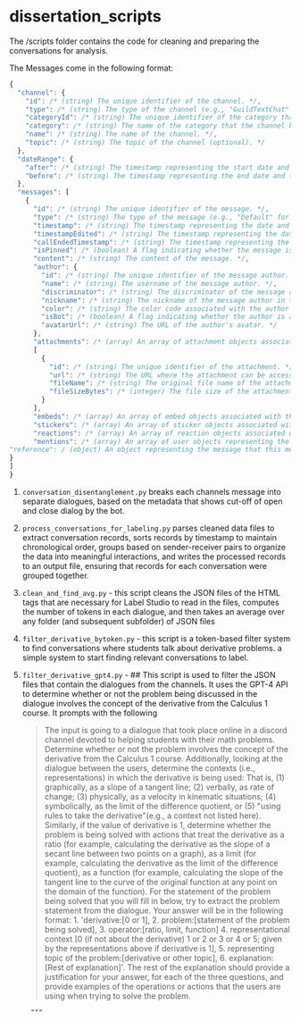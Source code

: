 # dissertation_scripts

The /scripts folder contains the code for cleaning and preparing the conversations for analysis.


The Messages come in the following format:
```js
{
  "channel": {
    "id": /* (string) The unique identifier of the channel. */,
    "type": /* (string) The type of the channel (e.g., "GuildTextChat" for a text channel). */,
    "categoryId": /* (string) The unique identifier of the category that the channel belongs to. */,
    "category": /* (string) The name of the category that the channel belongs to. */,
    "name": /* (string) The name of the channel. */,
    "topic": /* (string) The topic of the channel (optional). */
  },
  "dateRange": {
    "after": /* (string) The timestamp representing the start date and time of the message range. */,
    "before": /* (string) The timestamp representing the end date and time of the message range (optional). */
  },
  "messages": [
    {
      "id": /* (string) The unique identifier of the message. */,
      "type": /* (string) The type of the message (e.g., "Default" for a normal message, "Reply" for a reply message). */,
      "timestamp": /* (string) The timestamp representing the date and time the message was sent. */,
      "timestampEdited": /* (string) The timestamp representing the date and time the message was last edited (optional). */,
      "callEndedTimestamp": /* (string) The timestamp representing the date and time the call ended (optional). */,
      "isPinned": /* (boolean) A flag indicating whether the message is pinned in the channel. */,
      "content": /* (string) The content of the message. */,
      "author": {
        "id": /* (string) The unique identifier of the message author. */,
        "name": /* (string) The username of the message author. */,
        "discriminator": /* (string) The discriminator of the message author (used to differentiate users with the same username). */,
        "nickname": /* (string) The nickname of the message author in the server (optional). */,
        "color": /* (string) The color code associated with the author's role (optional). */,
        "isBot": /* (boolean) A flag indicating whether the author is a bot. */,
        "avatarUrl": /* (string) The URL of the author's avatar. */
      },
      "attachments": /* (array) An array of attachment objects associated with the message. Each attachment object contains the following properties: */
      [
        {
          "id": /* (string) The unique identifier of the attachment. */,
          "url": /* (string) The URL where the attachment can be accessed. */,
          "fileName": /* (string) The original file name of the attachment. */,
          "fileSizeBytes": /* (integer) The file size of the attachment in bytes. */
        }
      ],
      "embeds": /* (array) An array of embed objects associated with the message (optional). */,
      "stickers": /* (array) An array of sticker objects associated with the message (optional). */,
      "reactions": /* (array) An array of reaction objects associated with the message (optional). */,
      "mentions": /* (array) An array of user objects representing the users mentioned in the message (optional). /,
"reference": / (object) An object representing the message that this message is a reply to (optional). */
}
]
}
```

1. `conversation_disentanglement.py` breaks each channels message into separate dialogues, based on the metadata that shows cut-off of open and close dialog by the bot.
2. `process_conversations_for_labeling.py`  parses cleaned data files to extract conversation records, sorts records by timestamp to maintain chronological order, groups based on sender-receiver pairs to organize the data into meaningful interactions, and writes the processed records to an output file, ensuring that records for each conversation were grouped together.
3. `clean_and_find_avg.py` - this script cleans the JSON files of the HTML tags that are necessary for Label Studio to read in the files, computes the number of tokens in each dialogue, and then takes an average over any folder (and subsequent subfolder) of JSON files
4. `filter_derivative_bytoken.py` - this script is a token-based filter system to find conversations where students talk about derivative problems. a simple system to start finding relevant conversations to label.
5. `filter_derivative_gpt4.py` - ## This script is used to filter the JSON files that contain the dialogues from the channels. It uses the GPT-4 API to determine whether or not the problem being discussed in the dialogue involves the concept of  the derivative from the Calculus 1 course. It prompts with the following
   > The input is going to a dialogue that took place online in a discord channel devoted to helping students with their math problems.
        Determine whether or not the problem involves the concept of the derivative from the Calculus 1 course. Additionally, looking at the dialogue between the users, determine the contexts (i.e., representations) in which the derivative is being used: That is, (1) graphically, as a slope of a tangent line; (2) verbally, as rate of change; 
        (3) physically, as a velocity in kinematic situations; (4) symbolically, as the limit of the difference quotient, or (5) "using rules to take the derivative"(e.g., a context not listed here). Similarly,
        if the value of derivative is 1, determine whether the problem is being solved with actions that treat the derivative as a ratio (for example, calculating the derivative as the slope of a 
        secant line between two points on a graph), as a limit (for example, calculating the derivative as the limit of the difference quotient), as a function (for example, calculating the slope of the tangent line to the curve
        of the original function at any point on the domain of the function). For the statement of the problem being solved that you will fill in below, try to extract the problem statement from the dialogue.
        Your answer will be in the following format: 
        1. 'derivative:[0 or 1], 
        2. problem:[statement of the problem being solved], 
        3. operator:[ratio, limit, function] 
        4. representational context [0 (if not about the derivative) 1 or 2 or 3 or 4 or 5; given by the representations above if derivative is 1], 
        5. representing topic of the problem:[derivative or other topic], 
        6. explanation:[Rest of explanation]'.
        The rest of the explanation should provide a justification for your answer, for each of the three questions, and provide examples of the operations or actions that the users are using when trying to solve the problem. 
        
         """